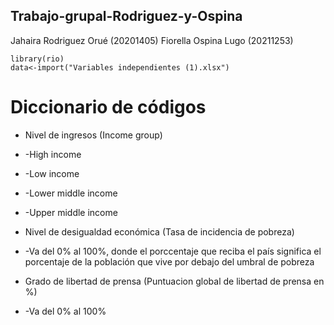 ## Trabajo-grupal-Rodriguez-y-Ospina
Jahaira Rodriguez Orué (20201405) Fiorella Ospina Lugo (20211253)


```{r}
library(rio)
data<-import("Variables independientes (1).xlsx")
```

# Diccionario de códigos
* Nivel de ingresos (Income group)
*   -High income
*   -Low income
*   -Lower middle income
*   -Upper middle income

* Nivel de desigualdad económica (Tasa de incidencia de pobreza)
*   -Va del 0% al 100%, donde el porccentaje que reciba el país significa el porcentaje de la población que vive por debajo del umbral de pobreza

* Grado de libertad de prensa (Puntuacion global de libertad de prensa en %)
*   -Va del 0% al 100%
